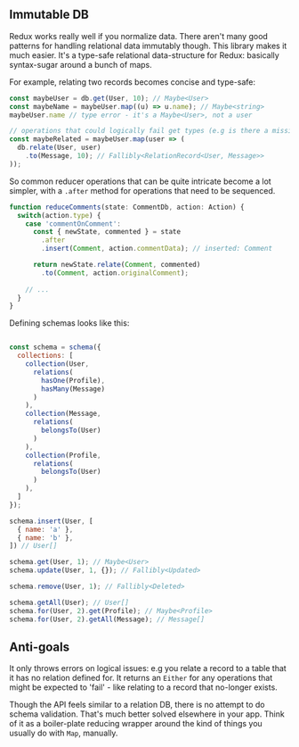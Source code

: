 ## Immutable DB

Redux works really well if you normalize data. There aren't many good patterns for handling relational data immutably though. This library makes it much easier. It's a type-safe relational data-structure for Redux: basically syntax-sugar around a bunch of maps.

For example, relating two records becomes concise and type-safe:

```typescript
const maybeUser = db.get(User, 10); // Maybe<User>
const maybeName = maybeUser.map((u) => u.name); // Maybe<string>
maybeUser.name // type error - it's a Maybe<User>, not a user

// operations that could logically fail get types (e.g is there a missing key?)
const maybeRelated = maybeUser.map(user => (
  db.relate(User, user)
    .to(Message, 10); // Fallibly<RelationRecord<User, Message>>
));
```

So common reducer operations that can be quite intricate become a lot simpler, with a `.after` method for operations that need to be sequenced.

```typescript
function reduceComments(state: CommentDb, action: Action) {
  switch(action.type) {
    case 'commentOnComment':
      const { newState, commented } = state
        .after
        .insert(Comment, action.commentData); // inserted: Comment

      return newState.relate(Comment, commented)
        .to(Comment, action.originalComment);
      
    // ...
  }
}
```

Defining schemas looks like this:

```javascript

const schema = schema({
  collections: [
    collection(User,
      relations(
        hasOne(Profile),
        hasMany(Message)
      )
    ),
    collection(Message,
      relations(
        belongsTo(User)
      )
    ),
    collection(Profile,
      relations(
        belongsTo(User)
      )
    ),
  ]
});

schema.insert(User, [
  { name: 'a' },
  { name: 'b' },
]) // User[]

schema.get(User, 1); // Maybe<User>
schema.update(User, 1, {}); // Fallibly<Updated>

schema.remove(User, 1); // Fallibly<Deleted>

schema.getAll(User); // User[]
schema.for(User, 2).get(Profile); // Maybe<Profile>
schema.for(User, 2).getAll(Message); // Message[]

```

## Anti-goals

It only throws errors on logical issues: e.g you relate a record to a table that it has no relation defined for. It returns an `Either` for any operations that might be expected to 'fail' - like relating to a record that no-longer exists.

Though the API feels similar to a relation DB, there is no attempt to do schema validation. That's much better solved elsewhere in your app. Think of it as a boiler-plate reducing wrapper around the kind of things you usually do with `Map`, manually.
